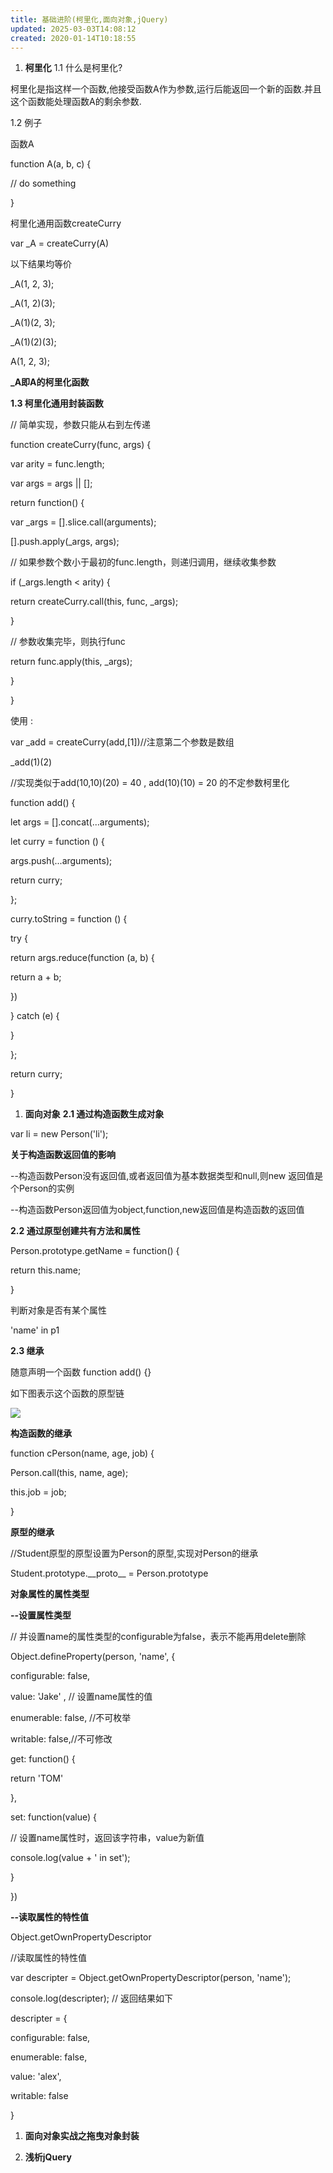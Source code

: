 ```yaml
---
title: 基础进阶(柯里化,面向对象,jQuery)
updated: 2025-03-03T14:08:12
created: 2020-01-14T10:18:55
---
```


1.  **柯里化**
1.1 什么是柯里化?

柯里化是指这样一个函数,他接受函数A作为参数,运行后能返回一个新的函数.并且这个函数能处理函数A的剩余参数.

1.2 例子

函数A

function A(a, b, c) {

// do something

}

柯里化通用函数createCurry

var \_A = createCurry(A)

以下结果均等价

\_A(1, 2, 3);

\_A(1, 2)(3);

\_A(1)(2, 3);

\_A(1)(2)(3);

A(1, 2, 3);

**\_A即A的柯里化函数**

**1.3 柯里化通用封装函数**

// 简单实现，参数只能从右到左传递

function createCurry(func, args) {

var arity = func.length;

var args = args \|\| \[\];

return function() {

var \_args = \[\].slice.call(arguments);

\[\].push.apply(\_args, args);

// 如果参数个数小于最初的func.length，则递归调用，继续收集参数

if (\_args.length \< arity) {

return createCurry.call(this, func, \_args);

}

// 参数收集完毕，则执行func

return func.apply(this, \_args);

}

}

使用 :

var \_add = createCurry(add,\[1\])//注意第二个参数是数组

\_add(1)(2)

//实现类似于add(10,10)(20) = 40 , add(10)(10) = 20 的不定参数柯里化

function add() {

let args = \[\].concat(...arguments);

let curry = function () {

args.push(...arguments);

return curry;

};

curry.toString = function () {

try {

return args.reduce(function (a, b) {

return a + b;

})

} catch (e) {

}

};

return curry;

}

1.  **面向对象**
**2.1 通过构造函数生成对象**

var li = new Person('li');

**关于构造函数返回值的影响**

--构造函数Person没有返回值,或者返回值为基本数据类型和null,则new 返回值是个Person的实例

--构造函数Person返回值为object,function,new返回值是构造函数的返回值

**2.2 通过原型创建共有方法和属性**

Person.prototype.getName = function() {

return this.name;

}

判断对象是否有某个属性

'name' in p1

**2.3 继承**

随意声明一个函数 function add() {}

如下图表示这个函数的原型链

![](C:\Users\hvgub\AppData\Local\Temp\第一笔记本\pandoc/media/image1.png)

**构造函数的继承**

function cPerson(name, age, job) {

Person.call(this, name, age);

this.job = job;

}

**原型的继承**

//Student原型的原型设置为Person的原型,实现对Person的继承

Student.prototype.\_\_proto\_\_ = Person.prototype

**对象属性的属性类型**

**--设置属性类型**

// 并设置name的属性类型的configurable为false，表示不能再用delete删除

Object.defineProperty(person, 'name', {

configurable: false,

value: 'Jake' , // 设置name属性的值

enumerable: false, //不可枚举

writable: false,//不可修改

get: function() {

return 'TOM'

},

set: function(value) {

// 设置name属性时，返回该字符串，value为新值

console.log(value + ' in set');

}

})

**--读取属性的特性值**

Object.getOwnPropertyDescriptor

//读取属性的特性值

var descripter = Object.getOwnPropertyDescriptor(person, 'name');

console.log(descripter); // 返回结果如下

descripter = {

configurable: false,

enumerable: false,

value: 'alex',

writable: false

}

1.  **面向对象实战之拖曳对象封装**

1.  **浅析jQuery**

